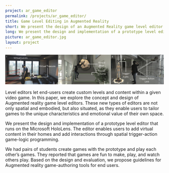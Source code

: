 ```yaml
---
project: ar_game_editor
permalink: /projects/ar_game_editor/
title: Game Level Editing in Augmented Reality
short: We present the design of an Augmented Reality game level editor for everybody to make games in the living room.
long: We present the design and implementation of a prototype level editor that runs on the Microsoft HoloLens. The editor enables users to add virtual content in their homes and add interactions through spatial trigger-action game-logic programming. We had pairs of students create games with the prototype and play each other’s games. They reported that games are fun to make, play, and watch others play. Based on the design and evaluation, we propose guidelines for Augmented reality game-authoring tools for end users.
picture: ar_game_editor.jpg
layout: project
---
```


![Game Level Editor](img/teaser.jpg)

Level editors let end-users create custom levels and content within a given video game. In this paper, we explore the concept and design of Augmented reality game level editors. These new types of editors are not only spatial and embodied, but also situated, as they enable users to tailor games to the unique characteristics and emotional value of their own space.

We present the design and implementation of a prototype level editor that runs on the Microsoft HoloLens. The editor enables users to add virtual content in their homes and add interactions through spatial trigger-action game-logic programming. 

We had pairs of students create games with the prototype and play each other’s games. They reported that games are fun to make, play, and watch others play. Based on the design and evaluation, we propose guidelines for Augmented reality game-authoring tools for end users.


